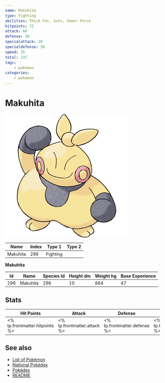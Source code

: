 ```yaml
---
name: Makuhita
type: Fighting
abilities: Thick Fat, Guts, Sheer Force
hitpoints: 72
attack: 60
defense: 30
specialattack: 20
specialdefense: 30
speed: 25
total: 237
tags:
    - pokemon
categories:
    - pokemon
---
```


# Makuhita


![Makuhita](images/296.png)

| **Name** | **Index** | **Type 1** | **Type 2** |
|----|----|----|----|
| Makuhita | 296 | Fighting  |  |

**Makuhita** 




| **Id** | **Name** | **Species Id** | **Height dm** | **Weight hg** | **Base Experience** |
|--------|----------|----------------|------------|------------|---------------------|
| 296 | Makuhita | 296 | 10 | 864 | 47 |



## Stats

| **Hit Points** | **Attack** | **Defense** | **Special Attack** | **Special Defense** | **Speed** | **Total** |
|----------------|------------|-------------|--------------------|---------------------|-----------|-----------|
| <% tp.frontmatter.hitpoints %> | <% tp.frontmatter.attack %> | <% tp.frontmatter.defense %> | <% tp.frontmatter.specialattack %> | <% tp.frontmatter.specialdefense %> | <% tp.frontmatter.speed %> | <% tp.frontmatter.total %> |

## See also

- [List of Pokémon](../pokemon.md)
- [National Pokédex](../national_pokedex.md)
- [Pokédex](../pokedex.md)
- [README](../README.md)
